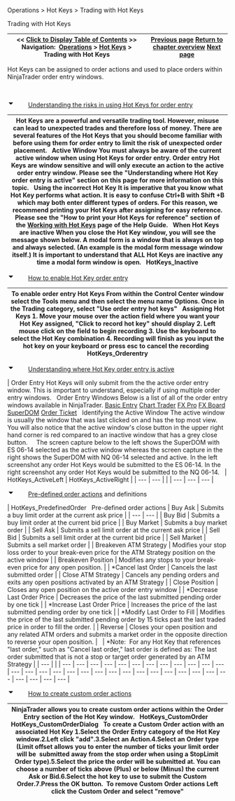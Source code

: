 ﻿


Operations \> Hot Keys \> Trading with Hot Keys






















Trading with Hot Keys







| \<\< [Click to Display Table of Contents](trading_with_hot_keys.md) \>\> **Navigation:**     [Operations](operations-1.md) \> [Hot Keys](hot_key_manager-1.md) \> Trading with Hot Keys | [Previous page](working_with_hot_keys-1.md) [Return to chapter overview](hot_key_manager-1.md) [Next page](hot_list_analyzer-1.md) |
| --- | --- |














Hot Keys can be assigned to order actions and used to place orders within NinjaTrader order entry windows. 


 


![tog_minus](tog_minus-1.gif)        [Understanding the risks in using Hot Keys for order entry](javascript:HMToggle('toggle','UnderstandingTheRisksInUsingHotKeysForOrderEntry','UnderstandingTheRisksInUsingHotKeysForOrderEntry_ICON'))




| Hot Keys are a powerful and versatile trading tool. However, misuse can lead to unexpected trades and therefore loss of money. There are several features of the Hot Keys that you should become familiar with before using them for order entry to limit the risk of unexpected order placement.   Active Window You must always be aware of the current active window when using Hot Keys for order entry. Order entry Hot Keys are window sensitive and will only execute an action to the active order entry window. Please see the "Understanding where Hot Key order entry is active" section on this page for more information on this topic.   Using the incorrect Hot Key It is imperative that you know what Hot Key performs what action. It is easy to confuse Ctrl\+B with Shift \+B which may both enter different types of orders. For this reason, we recommend printing your Hot Keys after assigning for easy reference. Please see the "How to print your Hot Keys for reference" section of the [Working with Hot Keys](working_with_hot_keys-1.md) page of the Help Guide.   When Hot Keys are inactive When you close the Hot Key window, you will see the message shown below. A modal form is a window that is always on top and always selected. (An example is the modal form message window itself.) It is important to understand that ALL Hot Keys are inactive any time a modal form window is open.   HotKeys_Inactive |
| --- |



![tog_minus](tog_minus-1.gif)        [How to enable Hot Key order entry](javascript:HMToggle('toggle','HowToEnableHotKeyOrderEntry','HowToEnableHotKeyOrderEntry_ICON'))




| To enable order entry Hot Keys From within the Control Center window select the Tools menu and then select the menu name Options. Once in the Trading category, select "Use order entry hot keys"   Assigning Hot Keys 1\. Move your mouse over the action field where you want your Hot Key assigned, "Click to record hot key" should display 2\. Left mouse click on the field to begin recording 3\. Use the keyboard to select the Hot Key combination 4\. Recording will finish as you input the hot key on your keyboard or press esc to cancel the recording   HotKeys_Orderentry |
| --- |



![tog_minus](tog_minus-1.gif)        [Understanding where Hot Key order entry is active](javascript:HMToggle('toggle','UnderstandingWhereHotKeyOrderEntryIsActive','UnderstandingWhereHotKeyOrderEntryIsActive_ICON'))




| Order Entry Hot Keys will only submit from the the active order entry window. This is important to understand, especially if using multiple order entry windows.   Order Entry Windows Below is a list of all of the order entry windows available in NinjaTrader.  [Basic Entry](basic_entry-1.md) [Chart Trader](chart_trader-1.md) [FX Pro](fx_pro-1.md) [FX Board](fx_board-1.md) [SuperDOM](superdom-1.md) [Order Ticket](order_ticket-1.md)   Identifying the Active Window The active window is usually the window that was last clicked on and has the top most view. You will also notice that the active window's close button in the upper right hand corner is red compared to an inactive window that has a grey close button.     The screen capture below to the left shows the SuperDOM with ES 06\-14 selected as the active window whereas the screen capture in the right shows the SuperDOM with NQ 06\-14 selected and active. In the left screenshot any order Hot Keys would be submitted to the ES 06\-14\. In the right screenshot any order Hot Keys would be submitted to the NQ 06\-14\.     | HotKeys_ActiveLeft | HotKeys_ActiveRight | | --- | --- | |
| --- | --- | --- |



![tog_minus](tog_minus-1.gif)        [Pre\-defined order actions](javascript:HMToggle('toggle','PredefinedOrderActions','PredefinedOrderActions_ICON')) and definitions




| HotKeys_PredefinedOrder   Pre\-defined order actions   | Buy Ask | Submits a buy limit order at the current ask price | | --- | --- | | Buy Bid | Submits a buy limit order at the current bid price | | Buy Market | Submits a buy market order | | Sell Ask | Submits a sell limit order at the current ask price | | Sell Bid | Submits a sell limit order at the current bid price | | Sell Market | Submits a sell market order | | Breakeven ATM Strategy | Modifies your stop loss order to your break\-even price for the ATM Strategy position on the active window | | Breakeven Position | Modifies any stops to your break\-even price for any open position. | | \*Cancel last Order | Cancels the last submitted order | | Close ATM Strategy | Cancels any pending orders and exits any open positions activated by an ATM Strategy | | Close Position | Closes any open position on the active order entry window | | \*Decrease Last Order Price | Decreases the price of the last submitted pending order by one tick | | \*Increase Last Order Price | Increases the price of the last submitted pending order by one tick | | \*Modify Last Order to Fill | Modifies the price of the last submitted pending order by 15 ticks past the last traded price in order to fill the order. | | Reverse | Closes your open position and any related ATM orders and submits a market order in the opposite direction to reverse your open position. |        | \*Note:  For any Hot Key that references "last order," such as "Cancel last order," last order is defined as: The last order submitted that is not a stop or target order generated by an ATM Strategy | | --- | |
| --- | --- | --- | --- | --- | --- | --- | --- | --- | --- | --- | --- | --- | --- | --- | --- | --- | --- | --- | --- | --- | --- | --- | --- | --- | --- | --- | --- | --- | --- | --- | --- |



![tog_minus](tog_minus-1.gif)        [How to create custom order actions](javascript:HMToggle('toggle','HowToCreateCustomOrderActions','HowToCreateCustomOrderActions_ICON'))




| NinjaTrader allows you to create custom order actions within the Order Entry section of the Hot Key window.   HotKeys_CustomOrder   HotKeys_CustomOrderDialog   To create a Custom Order action with an associated Hot Key 1\.Select the Order Entry category of the Hot Key window.2\.Left click "add".3\.Select an Action.4\.Select an Order type (Limit offset allows you to enter the number of ticks your limit order will be  submitted away from the stop order when using a StopLimit Order type).5\.Select the price the order will be submitted at. You can choose a number of ticks above (Plus) or below (Minus) the current Ask or Bid.6\.Select the hot key to use to submit the Custom Order.7\.Press the OK button.  To remove Custom Order actions Left click the Custom Order and select "remove" |
| --- |











